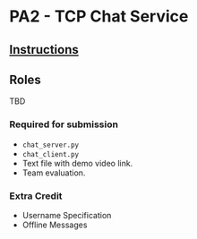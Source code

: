 # PA2 - TCP Chat Service
## [Instructions](https://docs.google.com/document/d/1EMbSCawBipaBlcUS8cXZwF35B4bI5SyMm1rPlNyq-5Y/)

## Roles
TBD

### Required for submission
- `chat_server.py`
- `chat_client.py`
- Text file with demo video link.
- Team evaluation.

### Extra Credit
- Username Specification
- Offline Messages
